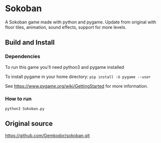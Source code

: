 Sokoban
=======

A Sokoban game made with python and pygame.
Update from original with floor tiles, animation, sound effects, support for 
more levels.

Build and Install
-----------------

### Dependencies
To run this game you'll need python3 and pygame installed

To install pygame in your home directory:
```pip install -U pygame --user```

See https://www.pygame.org/wiki/GettingStarted for more information.


### How to run
```python3 Sokoban.py```


Original source
---------------
https://github.com/Gemkodor/sokoban.git
